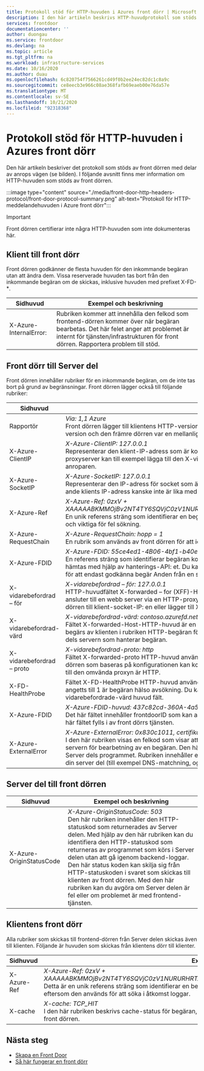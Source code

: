 ```yaml
---
title: Protokoll stöd för HTTP-huvuden i Azures front dörr | Microsoft Docs
description: I den här artikeln beskrivs HTTP-huvudprotokoll som stöds av front dörren.
services: frontdoor
documentationcenter: ''
author: duongau
ms.service: frontdoor
ms.devlang: na
ms.topic: article
ms.tgt_pltfrm: na
ms.workload: infrastructure-services
ms.date: 10/16/2020
ms.author: duau
ms.openlocfilehash: 6c820754f7566261cd49f0b2ee24ec82dc1c8a9c
ms.sourcegitcommit: ce8eecb3e966c08ae368fafb69eaeb00e76da57e
ms.translationtype: MT
ms.contentlocale: sv-SE
ms.lasthandoff: 10/21/2020
ms.locfileid: "92318368"
---
```

# <a name="protocol-support-for-http-headers-in-azure-front-door"></a>Protokoll stöd för HTTP-huvuden i Azures front dörr
Den här artikeln beskriver det protokoll som stöds av front dörren med delar av anrops vägen (se bilden). I följande avsnitt finns mer information om HTTP-huvuden som stöds av front dörren.

:::image type="content" source="./media/front-door-http-headers-protocol/front-door-protocol-summary.png" alt-text="Protokoll för HTTP-meddelandehuvuden i Azure front dörr":::

>[!IMPORTANT]
>Front dörren certifierar inte några HTTP-huvuden som inte dokumenteras här.

## <a name="client-to-front-door"></a>Klient till front dörr
Front dörren godkänner de flesta huvuden för den inkommande begäran utan att ändra dem. Vissa reserverade huvuden tas bort från den inkommande begäran om de skickas, inklusive huvuden med prefixet X-FD-*.

| Sidhuvud  | Exempel och beskrivning |
| ------------- | ------------- |
| X-Azure-InternalError:  | Rubriken kommer att innehålla den felkod som frontend-dörren kommer över när begäran bearbetas. Det här felet anger att problemet är internt för tjänsten/infrastrukturen för front dörren. Rapportera problem till stöd.  |

## <a name="front-door-to-backend"></a>Front dörr till Server del

Front dörren innehåller rubriker för en inkommande begäran, om de inte tas bort på grund av begränsningar. Front dörren lägger också till följande rubriker:

| Sidhuvud  | Exempel och beskrivning |
| ------------- | ------------- |
| Rapportör |  *Via: 1,1 Azure* </br> Front dörren lägger till klientens HTTP-version följt av *Azure* som värde för via-huvudet. Den här rubriken anger klientens HTTP-version och den främre dörren var en mellanliggande mottagare för begäran mellan klienten och Server delen.  |
| X-Azure-ClientIP | *X-Azure-ClientIP: 127.0.0.1* </br> Representerar den klient-IP-adress som är kopplad till den begäran som bearbetas. En begäran som kommer från en proxyserver kan till exempel lägga till den X-vidarebefordrade-för-rubriken för att ange IP-adressen för den ursprungliga anroparen. |
| X-Azure-SocketIP |  *X-Azure-SocketIP: 127.0.0.1* </br> Representerar den IP-adress för socket som är kopplad till den TCP-anslutning som den aktuella begäran kommer från. En begär ande klients IP-adress kanske inte är lika med dess IP-adress för socket eftersom den kan skrivas över av en användare.|
| X-Azure-Ref | *X-Azure-Ref: 0zxV + XAAAAABKMMOjBv2NT4TY6SQVjC0zV1NURURHRTA2MTkANDM3YzgyY2QtMzYwYS00YTU0LTk0YzMtNWZmNzA3NjQ3Nzgz* </br> En unik referens sträng som identifierar en begäran som betjänas av front dörren. Den används för att söka efter åtkomst loggar och viktiga för fel sökning.|
| X-Azure-RequestChain |  *X-Azure-RequestChain: hopp = 1* </br> En rubrik som används av front dörren för att identifiera begär ande slingor och användare bör inte ta ett beroende på den. |
| X-Azure-FDID | *X-Azure-FDID: 55ce4ed1-4B06-4bf1-b40e-4638452104da* <br/> En referens sträng som identifierar begäran kommer från en bestämd resurs för klient delen. Värdet kan visas i Azure Portal eller hämtas med hjälp av hanterings-API: et. Du kan använda den här rubriken i kombination med IP ACL: er för att låsa slut punkten för att endast godkänna begär Anden från en speciell resurs för en klient. Se vanliga frågor och svar för [Mer information](front-door-faq.md#how-do-i-lock-down-the-access-to-my-backend-to-only-azure-front-door) |
| X-vidarebefordrad – för | *X-vidarebefordrad – för: 127.0.0.1* </br> HTTP-huvudfältet X-forwarded – for (XFF)-HTTP-huvud identifierar ofta den ursprungliga IP-adressen för en klient som ansluter till en webb server via en HTTP-proxy eller belastningsutjämnare. Om det finns ett befintligt XFF-huvud lägger front dörren till klient-socket-IP: en eller lägger till XFF-huvudet med klientens IP-adress för socket. |
| X-vidarebefordrad-värd | *X-vidarebefordrad-värd: contoso.azurefd.net* </br> Fältet X-forwarded-Host-HTTP-huvud är en gemensam metod som används för att identifiera den ursprungliga värddatorn som begärs av klienten i rubriken HTTP-begäran för värd. Detta beror på att värd namnet från Front dörren kan skilja sig för Server dels servern som hanterar begäran. |
| X-vidarebefordrad – proto | *X-vidarebefordrad-proto: http* </br> Fältet X-forwarded-proto HTTP-huvud används ofta för att identifiera ursprungs protokollet för en HTTP-begäran. Frontend-dörren som baseras på konfigurationen kan kommunicera med Server delen med hjälp av HTTPS. Detta gäller även om begäran till den omvända proxyn är HTTP. |
| X-FD-HealthProbe | Fältet X-FD-HealthProbe HTTP-huvud används för att identifiera hälso avsökningen från Front dörren. Om den här rubriken har angetts till 1 är begäran hälso avsökning. Du kan använda när du vill begränsa åtkomsten från en viss front dörr med X-vidarebefordrade-värd huvud fält. |
|X-Azure-FDID | *X-Azure-FDID-huvud: 437c82cd-360A-4a54-94c3-5ff707647783* </br> Det här fältet innehåller frontdoorID som kan användas för att identifiera vilken front-dörr inkommande begäran kommer från. Det här fältet fylls i av front dörrs tjänsten. | 
|X-Azure-ExternalError | *X-Azure-ExternalError: 0x830c1011, certifikat utfärdaren är okänd.* </br> I den här rubriken visas en felkod som visar att frontend-servrar kommer över vid upprättandet av anslutningen till backend-servern för bearbetning av en begäran. Den här rubriken hjälper dig att identifiera problem i anslutningen mellan front dörren och Server dels programmet. Rubriken innehåller ett detaljerat fel meddelande som hjälper dig att identifiera anslutnings problem till din server del (till exempel DNS-matchning, ogiltigt certifikat osv.). | 

## <a name="backend-to-front-door"></a>Server del till front dörren

| Sidhuvud  | Exempel och beskrivning |
| ------------- | ------------- |
| X-Azure-OriginStatusCode |  *X-Azure-OriginStatusCode: 503* </br> Den här rubriken innehåller den HTTP-statuskod som returnerades av Server delen. Med hjälp av den här rubriken kan du identifiera den HTTP-statuskod som returneras av programmet som körs i Server delen utan att gå igenom backend-loggar. Den här status koden kan skilja sig från HTTP-statuskoden i svaret som skickas till klienten av front dörren. Med den här rubriken kan du avgöra om Server delen är fel eller om problemet är med frontend-tjänsten. |

## <a name="front-door-to-client"></a>Klientens front dörr

Alla rubriker som skickas till frontend-dörren från Server delen skickas även till klienten. Följande är huvuden som skickas från klientens dörr till klienter.

| Sidhuvud  | Exempel och beskrivning |
| ------------- | ------------- |
| X-Azure-Ref |  *X-Azure-Ref: 0zxV + XAAAAABKMMOjBv2NT4TY6SQVjC0zV1NURURHRTA2MTkANDM3YzgyY2QtMzYwYS00YTU0LTk0YzMtNWZmNzA3NjQ3Nzgz* </br> Detta är en unik referens sträng som identifierar en begäran som betjänas av en front dörr, vilket är kritiskt för fel sökning eftersom den används för att söka i åtkomst loggar.|
| X-cache | *X-cache: TCP_HIT* </br> I den här rubriken beskrivs cache-status för begäran, vilket gör att du kan identifiera om svars innehållet hanteras från cachen för front dörren. |

## <a name="next-steps"></a>Nästa steg

- [Skapa en Front Door](quickstart-create-front-door.md)
- [Så här fungerar en front dörr](front-door-routing-architecture.md)
